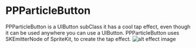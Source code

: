 # PPParticleButton
PPParticleButton is a UIButton subClass it has a cool tap effect, even though it can be used anywhere you can use a UIButton.
PPParticleButton uses SKEmitterNode of SpriteKit, to create the tap effect.
![alt effect image](https://github.com/HIkaruSato/PPParticleButton/blob/master/images/PPParticleButton.gif)
